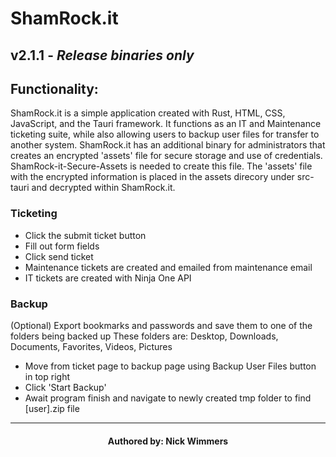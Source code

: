 #        ShamRock.it
##       v2.1.1 - *Release binaries only*   

##       Functionality:
ShamRock.it is a simple application created with Rust, HTML, CSS, JavaScript, and the Tauri framework. It functions as 
an IT and Maintenance ticketing suite, while also allowing users to backup user files for transfer to another system. 
ShamRock.it has an additional binary for administrators that creates an encrypted 'assets' file for secure storage and 
use of credentials. ShamRock-it-Secure-Assets is needed to create this file. The 'assets' file with the encrypted information
is placed in the assets direcory under src-tauri and decrypted within ShamRock.it.

###     Ticketing
- Click the submit ticket button
- Fill out form fields
- Click send ticket
- Maintenance tickets are created and emailed from maintenance email
- IT tickets are created with Ninja One API


###      Backup
(Optional) Export bookmarks and passwords and save them to one of the folders being backed up
These folders are: Desktop, Downloads, Documents, Favorites, Videos, Pictures
- Move from ticket page to backup page using Backup User Files button in top right
- Click 'Start Backup'
- Await program finish and navigate to newly created tmp folder to find [user].zip file

---
####    <p style="text-align:center">Authored by: Nick Wimmers</p>

